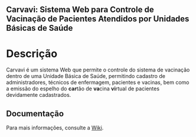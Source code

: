 ## Carvavi: Sistema Web para Controle de Vacinação de Pacientes Atendidos por Unidades Básicas de Saúde

# Descrição 

Carvavi é um sistema Web que permite o controle do sistema de vacinação dentro de uma Unidade Básica de Saúde, permitindo cadastro de administradores, técnicos de enfermagem, pacientes e vacinas, bem como a emissão do espelho do **car**tão de **va**cina **vi**rtual de pacientes devidamente cadastrados.

## Documentação

Para mais informações, consulte a [Wiki](https://github.com/Yamilla/carvavi/wiki).


